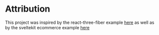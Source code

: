 # Attribution

This project was inspired by the react-three-fiber example [here](https://codesandbox.io/s/qxjoj) as well as by the sveltekit ecommerce example [here](https://svelte-kit-ecommerce-3d.vercel.app/)
